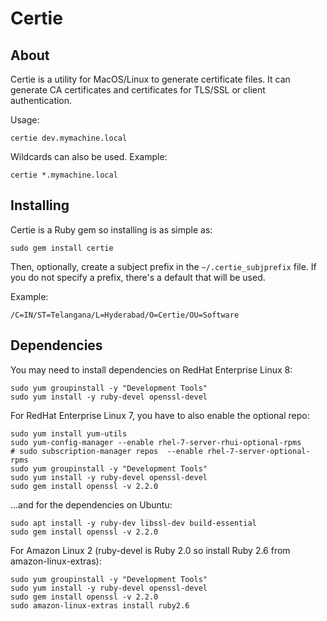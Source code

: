 # Certie

## About

Certie is a utility for MacOS/Linux to generate certificate files. It can generate CA certificates and certificates for 
TLS/SSL or 
client authentication.

Usage:
```
certie dev.mymachine.local
```

Wildcards can also be used. Example:
```
certie *.mymachine.local
```

## Installing

Certie is a Ruby gem so installing is as simple as:
```
sudo gem install certie
```

Then, optionally, create a subject prefix in the `~/.certie_subjprefix` file. If you do not specify a prefix, there's a 
default that will be used.

Example:
```
/C=IN/ST=Telangana/L=Hyderabad/O=Certie/OU=Software
```

## Dependencies

You may need to install dependencies on RedHat Enterprise Linux 8:
```
sudo yum groupinstall -y "Development Tools"
sudo yum install -y ruby-devel openssl-devel
```

For RedHat Enterprise Linux 7, you have to also enable the optional repo:
```
sudo yum install yum-utils
sudo yum-config-manager --enable rhel-7-server-rhui-optional-rpms
# sudo subscription-manager repos  --enable rhel-7-server-optional-rpms
sudo yum groupinstall -y "Development Tools"
sudo yum install -y ruby-devel openssl-devel
sudo gem install openssl -v 2.2.0
```

...and for the dependencies on Ubuntu:
```
sudo apt install -y ruby-dev libssl-dev build-essential
sudo gem install openssl -v 2.2.0
```

For Amazon Linux 2 (ruby-devel is Ruby 2.0 so install Ruby 2.6 from amazon-linux-extras):
```
sudo yum groupinstall -y "Development Tools"
sudo yum install -y ruby-devel openssl-devel
sudo gem install openssl -v 2.2.0
sudo amazon-linux-extras install ruby2.6
```
